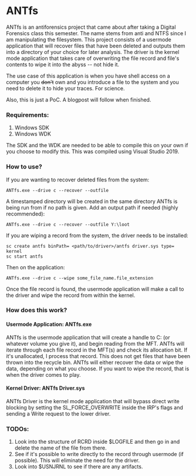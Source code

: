 # ANTfs
ANTfs is an antiforensics project that came about after taking a Digital Forensics class this semester. The name stems from anti and NTFS since I am manipulating the filesystem. This project consists of a usermode application that will recover files that have been deleted and outputs them into a directory of your choice for later analysis. The driver is the kernel mode application that takes care of overwriting the file record and file's contents to wipe it into the abyss -- not hide it. 

The use case of this application is when you have shell access on a computer you ~~don't~~ own and you introduce a file to the system and you need to delete it to hide your traces. For science. 

Also, this is just a PoC. A blogpost will follow when finished.

### Requirements:
1. Windows SDK
2. Windows WDK

The SDK and the WDK are needed to be able to compile this on your own if you choose to modify this. This was compiled using Visual Studio 2019. 

### How to use?
If you are wanting to recover deleted files from the system: 
```
ANTfs.exe --drive c --recover --outfile
```
A timestamped directory will be created in the same directory ANTfs is being run from if no path is given. Add an output path if needed (highly recommended):
```
ANTfs.exe --drive c --recover --outfile Y:\loot
```
If you are wiping a record from the system, the driver needs to be installed:
```
sc create antfs binPath= <path/to/driver>/antfs driver.sys type= kernel
sc start antfs
```
Then on the application:
```
ANTfs.exe --drive c --wipe some_file_name.file_extension
```
Once the file record is found, the usermode application will make a call to the driver and wipe the record from within the kernel.

### How does this work?
#### Usermode Application: ANTfs.exe
ANTfs is the usermode application that will create a handle to C: (or whatever volume you give it), and begin reading from the MFT. ANTfs will iterate through each file record in the MFT(s) and check its allocation bit. If it's unallocated, I process that record. This does not get files that have been thrown into the recycle bin. ANTfs will either recover the data or wipe the data, depending on what you choose. If you want to wipe the record, that is when the driver comes to play.

#### Kernel Driver: ANTfs Driver.sys
ANTfs Driver is the kernel mode application that will bypass direct write blocking by setting the SL_FORCE_OVERWRITE inside the IRP's flags and sending a Write request to the lower driver. 

### TODOs:
1. Look into the structure of RCRD inside $LOGFILE and then go in and delete the name of the file from there. 
2. See if it's possible to write directly to the record through usermode (if possible). This will eliminate the need for the driver.
3. Look into $USNJRNL to see if there are any artifacts.
